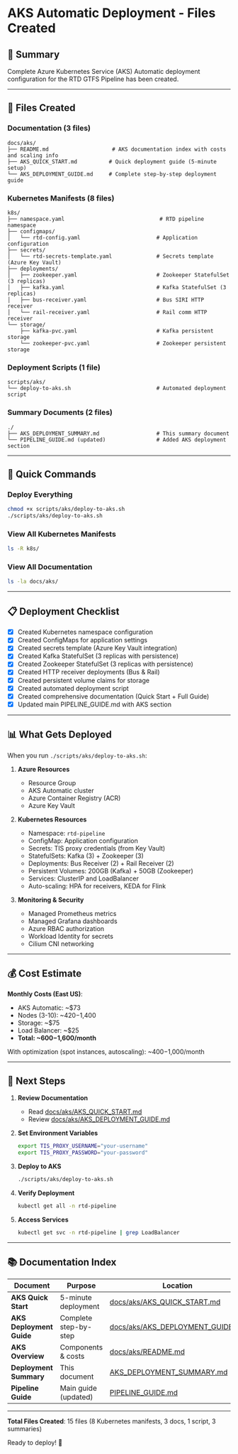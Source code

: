 # AKS Automatic Deployment - Files Created

## 📝 Summary

Complete Azure Kubernetes Service (AKS) Automatic deployment configuration for the RTD GTFS Pipeline has been created.

---

## 📁 Files Created

### Documentation (3 files)
```
docs/aks/
├── README.md                    # AKS documentation index with costs and scaling info
├── AKS_QUICK_START.md          # Quick deployment guide (5-minute setup)
└── AKS_DEPLOYMENT_GUIDE.md     # Complete step-by-step deployment guide
```

### Kubernetes Manifests (8 files)
```
k8s/
├── namespace.yaml                              # RTD pipeline namespace
├── configmaps/
│   └── rtd-config.yaml                        # Application configuration
├── secrets/
│   └── rtd-secrets-template.yaml              # Secrets template (Azure Key Vault)
├── deployments/
│   ├── zookeeper.yaml                         # Zookeeper StatefulSet (3 replicas)
│   ├── kafka.yaml                             # Kafka StatefulSet (3 replicas)
│   ├── bus-receiver.yaml                      # Bus SIRI HTTP receiver
│   └── rail-receiver.yaml                     # Rail comm HTTP receiver
└── storage/
    ├── kafka-pvc.yaml                         # Kafka persistent storage
    └── zookeeper-pvc.yaml                     # Zookeeper persistent storage
```

### Deployment Scripts (1 file)
```
scripts/aks/
└── deploy-to-aks.sh                           # Automated deployment script
```

### Summary Documents (2 files)
```
./
├── AKS_DEPLOYMENT_SUMMARY.md                  # This summary document
└── PIPELINE_GUIDE.md (updated)                # Added AKS deployment section
```

---

## 🚀 Quick Commands

### Deploy Everything
```bash
chmod +x scripts/aks/deploy-to-aks.sh
./scripts/aks/deploy-to-aks.sh
```

### View All Kubernetes Manifests
```bash
ls -R k8s/
```

### View All Documentation
```bash
ls -la docs/aks/
```

---

## 📋 Deployment Checklist

- [x] Created Kubernetes namespace configuration
- [x] Created ConfigMaps for application settings
- [x] Created secrets template (Azure Key Vault integration)
- [x] Created Kafka StatefulSet (3 replicas with persistence)
- [x] Created Zookeeper StatefulSet (3 replicas with persistence)
- [x] Created HTTP receiver deployments (Bus & Rail)
- [x] Created persistent volume claims for storage
- [x] Created automated deployment script
- [x] Created comprehensive documentation (Quick Start + Full Guide)
- [x] Updated main PIPELINE_GUIDE.md with AKS section

---

## 📊 What Gets Deployed

When you run `./scripts/aks/deploy-to-aks.sh`:

1. **Azure Resources**
   - Resource Group
   - AKS Automatic cluster
   - Azure Container Registry (ACR)
   - Azure Key Vault

2. **Kubernetes Resources**
   - Namespace: `rtd-pipeline`
   - ConfigMap: Application configuration
   - Secrets: TIS proxy credentials (from Key Vault)
   - StatefulSets: Kafka (3) + Zookeeper (3)
   - Deployments: Bus Receiver (2) + Rail Receiver (2)
   - Persistent Volumes: 200GB (Kafka) + 50GB (Zookeeper)
   - Services: ClusterIP and LoadBalancer
   - Auto-scaling: HPA for receivers, KEDA for Flink

3. **Monitoring & Security**
   - Managed Prometheus metrics
   - Managed Grafana dashboards
   - Azure RBAC authorization
   - Workload Identity for secrets
   - Cilium CNI networking

---

## 💰 Cost Estimate

**Monthly Costs (East US)**:
- AKS Automatic: ~$73
- Nodes (3-10): ~$420-$1,400
- Storage: ~$75
- Load Balancer: ~$25
- **Total: ~$600-$1,600/month**

With optimization (spot instances, autoscaling): ~$400-$1,000/month

---

## 🔗 Next Steps

1. **Review Documentation**
   - Read [docs/aks/AKS_QUICK_START.md](docs/aks/AKS_QUICK_START.md)
   - Review [docs/aks/AKS_DEPLOYMENT_GUIDE.md](docs/aks/AKS_DEPLOYMENT_GUIDE.md)

2. **Set Environment Variables**
   ```bash
   export TIS_PROXY_USERNAME="your-username"
   export TIS_PROXY_PASSWORD="your-password"
   ```

3. **Deploy to AKS**
   ```bash
   ./scripts/aks/deploy-to-aks.sh
   ```

4. **Verify Deployment**
   ```bash
   kubectl get all -n rtd-pipeline
   ```

5. **Access Services**
   ```bash
   kubectl get svc -n rtd-pipeline | grep LoadBalancer
   ```

---

## 📚 Documentation Index

| Document | Purpose | Location |
|----------|---------|----------|
| **AKS Quick Start** | 5-minute deployment | [docs/aks/AKS_QUICK_START.md](docs/aks/AKS_QUICK_START.md) |
| **AKS Deployment Guide** | Complete step-by-step | [docs/aks/AKS_DEPLOYMENT_GUIDE.md](docs/aks/AKS_DEPLOYMENT_GUIDE.md) |
| **AKS Overview** | Components & costs | [docs/aks/README.md](docs/aks/README.md) |
| **Deployment Summary** | This document | [AKS_DEPLOYMENT_SUMMARY.md](AKS_DEPLOYMENT_SUMMARY.md) |
| **Pipeline Guide** | Main guide (updated) | [PIPELINE_GUIDE.md](PIPELINE_GUIDE.md) |

---

**Total Files Created**: 15 files (8 Kubernetes manifests, 3 docs, 1 script, 3 summaries)

Ready to deploy! 🚀
